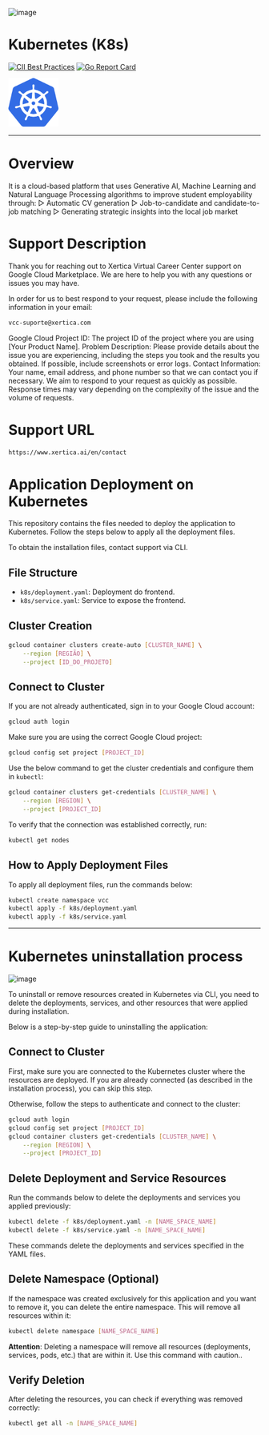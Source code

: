 ![image](https://github.com/user-attachments/assets/a1a596ee-eade-4774-837e-bd46552af9c4)
# Kubernetes (K8s) 

[![CII Best Practices](https://bestpractices.coreinfrastructure.org/projects/569/badge)](https://bestpractices.coreinfrastructure.org/projects/569) [![Go Report Card](https://goreportcard.com/badge/github.com/kubernetes/kubernetes)](https://goreportcard.com/report/github.com/kubernetes/kubernetes)

<img src="https://github.com/kubernetes/kubernetes/raw/master/logo/logo.png" width="100">

----
# Overview

It is a cloud-based platform that uses Generative AI, Machine Learning and Natural Language Processing algorithms to improve student employability through:
▷ Automatic CV generation
▷ Job-to-candidate and candidate-to-job matching
▷ Generating strategic insights into the local job market

# Support Description

Thank you for reaching out to Xertica Virtual Career Center support on Google Cloud Marketplace. We are here to help you with any questions or issues you may have.

In order for us to best respond to your request, please include the following information in your email:
 ```bash
 vcc-suporte@xertica.com
 ```

Google Cloud Project ID: The project ID of the project where you are using [Your Product Name].
Problem Description: Please provide details about the issue you are experiencing, including the steps you took and the results you obtained. If possible, include screenshots or error logs.
Contact Information: Your name, email address, and phone number so that we can contact you if necessary.
We aim to respond to your request as quickly as possible. Response times may vary depending on the complexity of the issue and the volume of requests.

# Support URL
```bash
https://www.xertica.ai/en/contact
```
# Application Deployment on Kubernetes

This repository contains the files needed to deploy the application to Kubernetes. Follow the steps below to apply all the deployment files.

To obtain the installation files, contact support via CLI.

## File Structure

- `k8s/deployment.yaml`: Deployment do frontend.
- `k8s/service.yaml`: Service to expose the frontend.

## Cluster Creation

```bash
gcloud container clusters create-auto [CLUSTER_NAME] \
    --region [REGIÃO] \
    --project [ID_DO_PROJETO]
```

## Connect to Cluster

If you are not already authenticated, sign in to your Google Cloud account:

```bash
gcloud auth login
```

Make sure you are using the correct Google Cloud project:

```bash
gcloud config set project [PROJECT_ID]
```

Use the below command to get the cluster credentials and configure them in `kubectl`:

```bash
gcloud container clusters get-credentials [CLUSTER_NAME] \
    --region [REGION] \
    --project [PROJECT_ID]
```

To verify that the connection was established correctly, run:

```bash
kubectl get nodes
```

## How to Apply Deployment Files

To apply all deployment files, run the commands below:

```bash
kubectl create namespace vcc
kubectl apply -f k8s/deployment.yaml
kubectl apply -f k8s/service.yaml
```
----

# Kubernetes uninstallation process

![image](https://github.com/user-attachments/assets/7b08a6f3-ca09-41a3-8522-6c0e4b6acd5a)

To uninstall or remove resources created in Kubernetes via CLI, you need to delete the deployments, services, and other resources that were applied during installation.

Below is a step-by-step guide to uninstalling the application:

## Connect to Cluster

First, make sure you are connected to the Kubernetes cluster where the resources are deployed. If you are already connected (as described in the installation process), you can skip this step.

Otherwise, follow the steps to authenticate and connect to the cluster:

```bash
gcloud auth login
gcloud config set project [PROJECT_ID]
gcloud container clusters get-credentials [CLUSTER_NAME] \
    --region [REGION] \
    --project [PROJECT_ID]
```

## Delete Deployment and Service Resources

Run the commands below to delete the deployments and services you applied previously:

```bash
kubectl delete -f k8s/deployment.yaml -n [NAME_SPACE_NAME]
kubectl delete -f k8s/service.yaml -n [NAME_SPACE_NAME]
```

These commands delete the deployments and services specified in the YAML files.

## Delete Namespace (Optional)

If the namespace was created exclusively for this application and you want to remove it, you can delete the entire namespace. This will remove all resources within it:

```bash
kubectl delete namespace [NAME_SPACE_NAME]
```

**Attention**: Deleting a namespace will remove all resources (deployments, services, pods, etc.) that are within it. Use this command with caution..

## Verify Deletion

After deleting the resources, you can check if everything was removed correctly:

```bash
kubectl get all -n [NAME_SPACE_NAME]
```